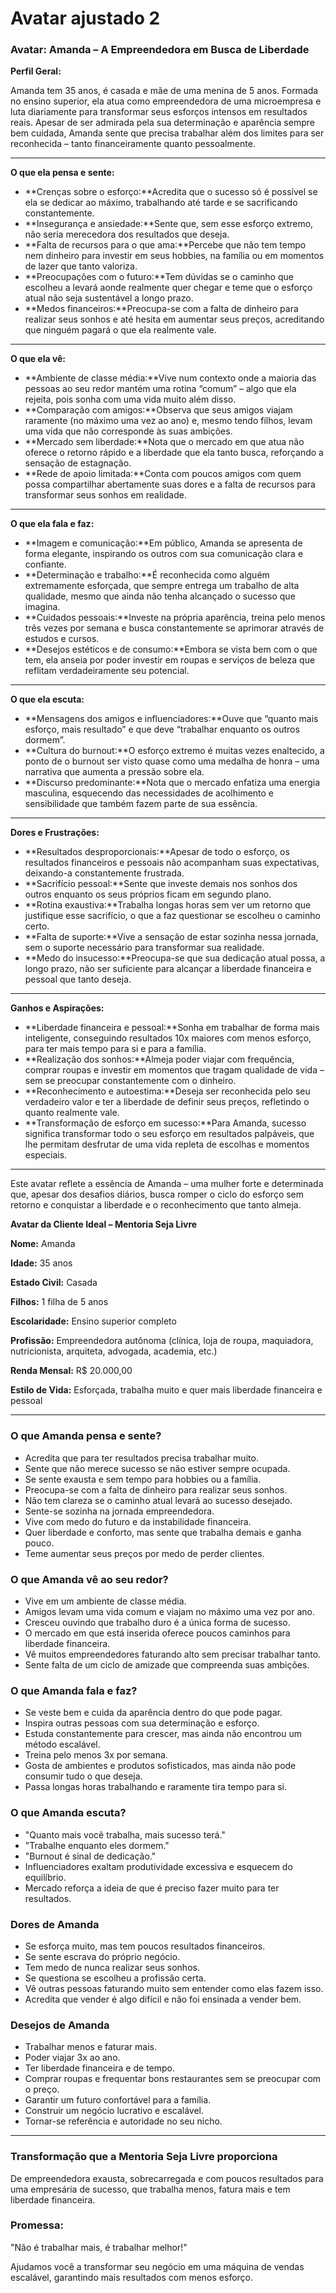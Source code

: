 # Avatar ajustado 2

### Avatar: Amanda – A Empreendedora em Busca de Liberdade

**Perfil Geral:**

Amanda tem 35 anos, é casada e mãe de uma menina de 5 anos. Formada no ensino superior, ela atua como empreendedora de uma microempresa e luta diariamente para transformar seus esforços intensos em resultados reais. Apesar de ser admirada pela sua determinação e aparência sempre bem cuidada, Amanda sente que precisa trabalhar além dos limites para ser reconhecida – tanto financeiramente quanto pessoalmente.

---

**O que ela pensa e sente:**

- **Crenças sobre o esforço:**Acredita que o sucesso só é possível se ela se dedicar ao máximo, trabalhando até tarde e se sacrificando constantemente.
- **Insegurança e ansiedade:**Sente que, sem esse esforço extremo, não seria merecedora dos resultados que deseja.
- **Falta de recursos para o que ama:**Percebe que não tem tempo nem dinheiro para investir em seus hobbies, na família ou em momentos de lazer que tanto valoriza.
- **Preocupações com o futuro:**Tem dúvidas se o caminho que escolheu a levará aonde realmente quer chegar e teme que o esforço atual não seja sustentável a longo prazo.
- **Medos financeiros:**Preocupa-se com a falta de dinheiro para realizar seus sonhos e até hesita em aumentar seus preços, acreditando que ninguém pagará o que ela realmente vale.

---

**O que ela vê:**

- **Ambiente de classe média:**Vive num contexto onde a maioria das pessoas ao seu redor mantém uma rotina “comum” – algo que ela rejeita, pois sonha com uma vida muito além disso.
- **Comparação com amigos:**Observa que seus amigos viajam raramente (no máximo uma vez ao ano) e, mesmo tendo filhos, levam uma vida que não corresponde às suas ambições.
- **Mercado sem liberdade:**Nota que o mercado em que atua não oferece o retorno rápido e a liberdade que ela tanto busca, reforçando a sensação de estagnação.
- **Rede de apoio limitada:**Conta com poucos amigos com quem possa compartilhar abertamente suas dores e a falta de recursos para transformar seus sonhos em realidade.

---

**O que ela fala e faz:**

- **Imagem e comunicação:**Em público, Amanda se apresenta de forma elegante, inspirando os outros com sua comunicação clara e confiante.
- **Determinação e trabalho:**É reconhecida como alguém extremamente esforçada, que sempre entrega um trabalho de alta qualidade, mesmo que ainda não tenha alcançado o sucesso que imagina.
- **Cuidados pessoais:**Investe na própria aparência, treina pelo menos três vezes por semana e busca constantemente se aprimorar através de estudos e cursos.
- **Desejos estéticos e de consumo:**Embora se vista bem com o que tem, ela anseia por poder investir em roupas e serviços de beleza que reflitam verdadeiramente seu potencial.

---

**O que ela escuta:**

- **Mensagens dos amigos e influenciadores:**Ouve que “quanto mais esforço, mais resultado” e que deve “trabalhar enquanto os outros dormem”.
- **Cultura do burnout:**O esforço extremo é muitas vezes enaltecido, a ponto de o burnout ser visto quase como uma medalha de honra – uma narrativa que aumenta a pressão sobre ela.
- **Discurso predominante:**Nota que o mercado enfatiza uma energia masculina, esquecendo das necessidades de acolhimento e sensibilidade que também fazem parte de sua essência.

---

**Dores e Frustrações:**

- **Resultados desproporcionais:**Apesar de todo o esforço, os resultados financeiros e pessoais não acompanham suas expectativas, deixando-a constantemente frustrada.
- **Sacrifício pessoal:**Sente que investe demais nos sonhos dos outros enquanto os seus próprios ficam em segundo plano.
- **Rotina exaustiva:**Trabalha longas horas sem ver um retorno que justifique esse sacrifício, o que a faz questionar se escolheu o caminho certo.
- **Falta de suporte:**Vive a sensação de estar sozinha nessa jornada, sem o suporte necessário para transformar sua realidade.
- **Medo do insucesso:**Preocupa-se que sua dedicação atual possa, a longo prazo, não ser suficiente para alcançar a liberdade financeira e pessoal que tanto deseja.

---

**Ganhos e Aspirações:**

- **Liberdade financeira e pessoal:**Sonha em trabalhar de forma mais inteligente, conseguindo resultados 10x maiores com menos esforço, para ter mais tempo para si e para a família.
- **Realização dos sonhos:**Almeja poder viajar com frequência, comprar roupas e investir em momentos que tragam qualidade de vida – sem se preocupar constantemente com o dinheiro.
- **Reconhecimento e autoestima:**Deseja ser reconhecida pelo seu verdadeiro valor e ter a liberdade de definir seus preços, refletindo o quanto realmente vale.
- **Transformação de esforço em sucesso:**Para Amanda, sucesso significa transformar todo o seu esforço em resultados palpáveis, que lhe permitam desfrutar de uma vida repleta de escolhas e momentos especiais.

---

Este avatar reflete a essência de Amanda – uma mulher forte e determinada que, apesar dos desafios diários, busca romper o ciclo do esforço sem retorno e conquistar a liberdade e o reconhecimento que tanto almeja.

**Avatar da Cliente Ideal – Mentoria Seja Livre**

**Nome:** Amanda

**Idade:** 35 anos

**Estado Civil:** Casada

**Filhos:** 1 filha de 5 anos

**Escolaridade:** Ensino superior completo

**Profissão:** Empreendedora autônoma (clínica, loja de roupa, maquiadora, nutricionista, arquiteta, advogada, academia, etc.)

**Renda Mensal:** R$ 20.000,00

**Estilo de Vida:** Esforçada, trabalha muito e quer mais liberdade financeira e pessoal

---

### **O que Amanda pensa e sente?**

- Acredita que para ter resultados precisa trabalhar muito.
- Sente que não merece sucesso se não estiver sempre ocupada.
- Se sente exausta e sem tempo para hobbies ou a família.
- Preocupa-se com a falta de dinheiro para realizar seus sonhos.
- Não tem clareza se o caminho atual levará ao sucesso desejado.
- Sente-se sozinha na jornada empreendedora.
- Vive com medo do futuro e da instabilidade financeira.
- Quer liberdade e conforto, mas sente que trabalha demais e ganha pouco.
- Teme aumentar seus preços por medo de perder clientes.

### **O que Amanda vê ao seu redor?**

- Vive em um ambiente de classe média.
- Amigos levam uma vida comum e viajam no máximo uma vez por ano.
- Cresceu ouvindo que trabalho duro é a única forma de sucesso.
- O mercado em que está inserida oferece poucos caminhos para liberdade financeira.
- Vê muitos empreendedores faturando alto sem precisar trabalhar tanto.
- Sente falta de um ciclo de amizade que compreenda suas ambições.

### **O que Amanda fala e faz?**

- Se veste bem e cuida da aparência dentro do que pode pagar.
- Inspira outras pessoas com sua determinação e esforço.
- Estuda constantemente para crescer, mas ainda não encontrou um método escalável.
- Treina pelo menos 3x por semana.
- Gosta de ambientes e produtos sofisticados, mas ainda não pode consumir tudo o que deseja.
- Passa longas horas trabalhando e raramente tira tempo para si.

### **O que Amanda escuta?**

- "Quanto mais você trabalha, mais sucesso terá."
- "Trabalhe enquanto eles dormem."
- "Burnout é sinal de dedicação."
- Influenciadores exaltam produtividade excessiva e esquecem do equilíbrio.
- Mercado reforça a ideia de que é preciso fazer muito para ter resultados.

### **Dores de Amanda**

- Se esforça muito, mas tem poucos resultados financeiros.
- Se sente escrava do próprio negócio.
- Tem medo de nunca realizar seus sonhos.
- Se questiona se escolheu a profissão certa.
- Vê outras pessoas faturando muito sem entender como elas fazem isso.
- Acredita que vender é algo difícil e não foi ensinada a vender bem.

### **Desejos de Amanda**

- Trabalhar menos e faturar mais.
- Poder viajar 3x ao ano.
- Ter liberdade financeira e de tempo.
- Comprar roupas e frequentar bons restaurantes sem se preocupar com o preço.
- Garantir um futuro confortável para a família.
- Construir um negócio lucrativo e escalável.
- Tornar-se referência e autoridade no seu nicho.

---

### **Transformação que a Mentoria Seja Livre proporciona**

De empreendedora exausta, sobrecarregada e com poucos resultados para uma empresária de sucesso, que trabalha menos, fatura mais e tem liberdade financeira.

### **Promessa:**

"Não é trabalhar mais, é trabalhar melhor!"

Ajudamos você a transformar seu negócio em uma máquina de vendas escalável, garantindo mais resultados com menos esforço.